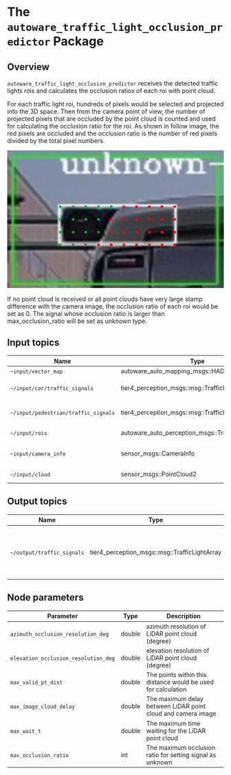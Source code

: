 # The `autoware_traffic_light_occlusion_predictor` Package

## Overview

`autoware_traffic_light_occlusion_predictor` receives the detected traffic lights rois and calculates the occlusion ratios of each roi with point cloud.

For each traffic light roi, hundreds of pixels would be selected and projected into the 3D space. Then from the camera point of view, the number of projected pixels that are occluded by the point cloud is counted and used for calculating the occlusion ratio for the roi. As shown in follow image, the red pixels are occluded and the occlusion ratio is the number of red pixels divided by the total pixel numbers.

![image](images/occlusion.png)

If no point cloud is received or all point clouds have very large stamp difference with the camera image, the occlusion ratio of each roi would be set as 0. The signal whose occlusion ratio is larger than max_occlusion_ratio will be set as unknown type.

## Input topics

| Name                                 | Type                                                | Description                      |
| ------------------------------------ | --------------------------------------------------- | -------------------------------- |
| `~input/vector_map`                  | autoware_auto_mapping_msgs::HADMapBin               | vector map                       |
| `~/input/car/traffic_signals`        | tier4_perception_msgs::msg::TrafficLightArray       | vehicular traffic light signals  |
| `~/input/pedestrian/traffic_signals` | tier4_perception_msgs::msg::TrafficLightArray       | pedestrian traffic light signals |
| `~/input/rois`                       | autoware_auto_perception_msgs::TrafficLightRoiArray | traffic light detections         |
| `~input/camera_info`                 | sensor_msgs::CameraInfo                             | target camera parameter          |
| `~/input/cloud`                      | sensor_msgs::PointCloud2                            | LiDAR point cloud                |

## Output topics

| Name                       | Type                                          | Description                                                  |
| -------------------------- | --------------------------------------------- | ------------------------------------------------------------ |
| `~/output/traffic_signals` | tier4_perception_msgs::msg::TrafficLightArray | traffic light signals reset according to the occlusion ratio |

## Node parameters

| Parameter                            | Type   | Description                                                   |
| ------------------------------------ | ------ | ------------------------------------------------------------- |
| `azimuth_occlusion_resolution_deg`   | double | azimuth resolution of LiDAR point cloud (degree)              |
| `elevation_occlusion_resolution_deg` | double | elevation resolution of LiDAR point cloud (degree)            |
| `max_valid_pt_dist`                  | double | The points within this distance would be used for calculation |
| `max_image_cloud_delay`              | double | The maximum delay between LiDAR point cloud and camera image  |
| `max_wait_t`                         | double | The maximum time waiting for the LiDAR point cloud            |
| `max_occlusion_ratio`                | int    | The maximum occlusion ratio for setting signal as unknown     |
